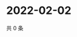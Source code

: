 # 2022-02-02

共 0 条

<!-- BEGIN WEIBO -->
<!-- 最后更新时间 Wed Feb 02 2022 02:13:40 GMT+0800 (China Standard Time) -->

<!-- END WEIBO -->
